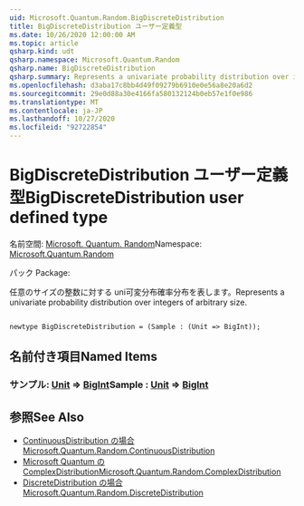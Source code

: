 ```yaml
---
uid: Microsoft.Quantum.Random.BigDiscreteDistribution
title: BigDiscreteDistribution ユーザー定義型
ms.date: 10/26/2020 12:00:00 AM
ms.topic: article
qsharp.kind: udt
qsharp.namespace: Microsoft.Quantum.Random
qsharp.name: BigDiscreteDistribution
qsharp.summary: Represents a univariate probability distribution over integers of arbitrary size.
ms.openlocfilehash: d3aba17c8bb4d49f09279b6910e0e56a8e20a6d2
ms.sourcegitcommit: 29e0d88a30e4166fa580132124b0eb57e1f0e986
ms.translationtype: MT
ms.contentlocale: ja-JP
ms.lasthandoff: 10/27/2020
ms.locfileid: "92722854"
---
```

# <a name="bigdiscretedistribution-user-defined-type"></a><span data-ttu-id="94e69-102">BigDiscreteDistribution ユーザー定義型</span><span class="sxs-lookup"><span data-stu-id="94e69-102">BigDiscreteDistribution user defined type</span></span>

<span data-ttu-id="94e69-103">名前空間: [Microsoft. Quantum. Random](xref:Microsoft.Quantum.Random)</span><span class="sxs-lookup"><span data-stu-id="94e69-103">Namespace: [Microsoft.Quantum.Random](xref:Microsoft.Quantum.Random)</span></span>

<span data-ttu-id="94e69-104">パック [](https://nuget.org/packages/)</span><span class="sxs-lookup"><span data-stu-id="94e69-104">Package: [](https://nuget.org/packages/)</span></span>


<span data-ttu-id="94e69-105">任意のサイズの整数に対する uni可変分布確率分布を表します。</span><span class="sxs-lookup"><span data-stu-id="94e69-105">Represents a univariate probability distribution over integers of arbitrary size.</span></span>

```qsharp

newtype BigDiscreteDistribution = (Sample : (Unit => BigInt));
```



## <a name="named-items"></a><span data-ttu-id="94e69-106">名前付き項目</span><span class="sxs-lookup"><span data-stu-id="94e69-106">Named Items</span></span>

### <a name="sample--unit--bigint"></a><span data-ttu-id="94e69-107">サンプル: [Unit](xref:microsoft.quantum.lang-ref.unit) => [BigInt](xref:microsoft.quantum.lang-ref.bigint)</span><span class="sxs-lookup"><span data-stu-id="94e69-107">Sample : [Unit](xref:microsoft.quantum.lang-ref.unit) => [BigInt](xref:microsoft.quantum.lang-ref.bigint)</span></span> 



## <a name="see-also"></a><span data-ttu-id="94e69-108">参照</span><span class="sxs-lookup"><span data-stu-id="94e69-108">See Also</span></span>

- [<span data-ttu-id="94e69-109">ContinuousDistribution の場合</span><span class="sxs-lookup"><span data-stu-id="94e69-109">Microsoft.Quantum.Random.ContinuousDistribution</span></span>](xref:Microsoft.Quantum.Random.ContinuousDistribution)
- [<span data-ttu-id="94e69-110">Microsoft Quantum の ComplexDistribution</span><span class="sxs-lookup"><span data-stu-id="94e69-110">Microsoft.Quantum.Random.ComplexDistribution</span></span>](xref:Microsoft.Quantum.Random.ComplexDistribution)
- [<span data-ttu-id="94e69-111">DiscreteDistribution の場合</span><span class="sxs-lookup"><span data-stu-id="94e69-111">Microsoft.Quantum.Random.DiscreteDistribution</span></span>](xref:Microsoft.Quantum.Random.DiscreteDistribution)